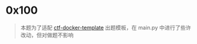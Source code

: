 # 0x100

> 本题为了适配 [ctf-docker-template](https://github.com/CTF-Archives/ctf-docker-template) 出题模板，在 main.py 中进行了些许改动，但对做题不影响